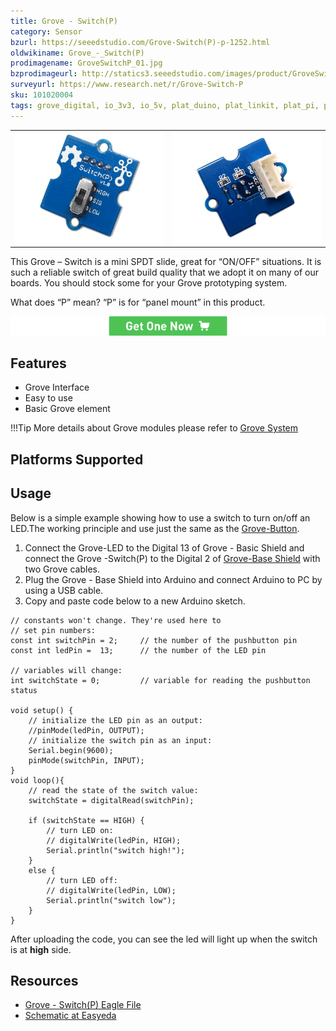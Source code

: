 ```yaml
---
title: Grove - Switch(P)
category: Sensor
bzurl: https://seeedstudio.com/Grove-Switch(P)-p-1252.html
oldwikiname: Grove_-_Switch(P)
prodimagename: GroveSwitchP_01.jpg
bzprodimageurl: http://statics3.seeedstudio.com/images/product/GroveSwitchP.jpg
surveyurl: https://www.research.net/r/Grove-Switch-P
sku: 101020004
tags: grove_digital, io_3v3, io_5v, plat_duino, plat_linkit, plat_pi, plat_bbg
---
```


<table>
    <tr>
        <td><img src="https://raw.githubusercontent.com/SeeedDocument/Grove-Switch-P/master/img/SwitchP.jpg"></td>
        <td><img src="https://raw.githubusercontent.com/SeeedDocument/Grove-Switch-P/master/img/GroveSwitchP_01.jpg"></td>
    </tr>
</table>

This Grove – Switch is a mini SPDT slide, great for “ON/OFF” situations. It is such a reliable switch of great build quality that we adopt it on many of our boards. You should stock some for your Grove prototyping system.

What does “P” mean? “P” is for “panel mount” in this product.

[![](https://raw.githubusercontent.com/SeeedDocument/common/master/Get_One_Now_Banner.png)](http://www.seeedstudio.com/Grove-Switch(P)-p-1252.html)

Features
-------

-   Grove Interface
-   Easy to use
-   Basic Grove element

!!!Tip
    More details about Grove modules please refer to [Grove System](http://wiki.seeed.cc/Grove_System/)

Platforms Supported
-------------------

Usage
-----

Below is a simple example showing how to use a switch to turn on/off an LED.The working principle and use just the same as the [Grove-Button](/Grove-Button).

1. Connect the Grove-LED to the Digital 13 of Grove - Basic Shield and connect the Grove -Switch(P) to the Digital 2 of [Grove-Base Shield](/Base_Shield_V2) with two Grove cables.
2. Plug the Grove - Base Shield into Arduino and connect Arduino to PC by using a USB cable.
3. Copy and paste code below to a new Arduino sketch.

```
// constants won't change. They're used here to
// set pin numbers:
const int switchPin = 2;     // the number of the pushbutton pin
const int ledPin =  13;      // the number of the LED pin

// variables will change:
int switchState = 0;         // variable for reading the pushbutton status

void setup() {
    // initialize the LED pin as an output:
    //pinMode(ledPin, OUTPUT);
    // initialize the switch pin as an input:
    Serial.begin(9600);
    pinMode(switchPin, INPUT);
}
void loop(){
    // read the state of the switch value:
    switchState = digitalRead(switchPin);

    if (switchState == HIGH) {
        // turn LED on:
        // digitalWrite(ledPin, HIGH);
        Serial.println("switch high!");
    }
    else {
        // turn LED off:
        // digitalWrite(ledPin, LOW);
        Serial.println("switch low");
    }
}

```

After uploading the code, you can see the led will light up when the switch is at **high** side.

Resources
--------

- [Grove - Switch(P) Eagle File](https://raw.githubusercontent.com/SeeedDocument/Grove-Switch-P/master/res/Grove-Switch-P-Eagle_File.zip)
- [Schematic at Easyeda](https://easyeda.com/Seeed/Grove_SwitchP-434f7707edf74f3c8eb0c4748fdccc5f)
<!-- This Markdown file was created from http://www.seeedstudio.com/wiki/Grove_-_Switch(P) -->
